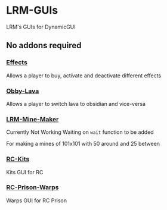 # LRM-GUIs

LRM's GUIs for DynamicGUI

## No addons required

### [Effects](./effects.yml)

Allows a player to buy, activate and deactivate different effects

### [Obby-Lava](./lava-obsidian.yml)

Allows a player to switch lava to obsidian and vice-versa

### [LRM-Mine-Maker](./lrm-mine-maker.yml)

Currently Not Working Waiting on `wait` function to be added

For making a mines of 101x101 with 50 around and 25 between

### [RC-Kits](./rc-kits.yml)

Kits GUI for RC

### [RC-Prison-Warps](./rc-prison_warps.yml)

Warps GUI for RC Prison
